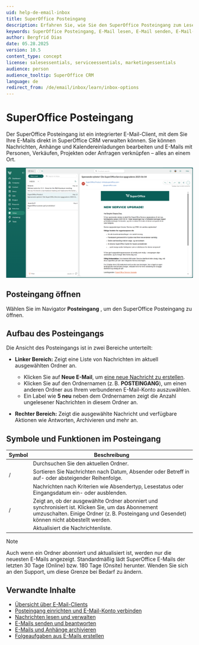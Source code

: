 ```yaml
---
uid: help-de-email-inbox
title: SuperOffice Posteingang
description: Erfahren Sie, wie Sie den SuperOffice Posteingang zum Lesen, Versenden und Verwalten von E-Mails in SuperOffice CRM verwenden
keywords: SuperOffice Posteingang, E-Mail lesen, E-Mail senden, E-Mail-Client, Posteingang, E-Mail
author: Bergfrid Dias
date: 05.28.2025
version: 10.5
content_type: concept
license: salesessentials, serviceessentials, marketingessentials
audience: person
audience_tooltip: SuperOffice CRM
language: de
redirect_from: /de/email/inbox/learn/inbox-options
---
```


# SuperOffice Posteingang <i class="ph ph-at" aria-hidden="true"></i>

Der SuperOffice Posteingang ist ein integrierter E-Mail-Client, mit dem Sie Ihre E-Mails direkt in SuperOffice CRM verwalten können. Sie können Nachrichten, Anhänge und Kalendereinladungen bearbeiten und E-Mails mit Personen, Verkäufen, Projekten oder Anfragen verknüpfen – alles an einem Ort.

![E-Mail-Vorschau mit ausgewählter Nachricht und verfügbaren Aktionen -screenshot][img1]

## Posteingang öffnen

Wählen Sie im Navigator **Posteingang** <i class="ph ph-at" aria-hidden="true"></i>, um den SuperOffice Posteingang zu öffnen.

## Aufbau des Posteingangs

Die Ansicht des Posteingangs ist in zwei Bereiche unterteilt:

* **Linker Bereich:** Zeigt eine Liste von Nachrichten im aktuell ausgewählten Ordner an.
  * Klicken Sie auf **Neue E-Mail**, um [eine neue Nachricht zu erstellen][3].
  * Klicken Sie auf den Ordnernamen (z. B. **POSTEINGANG**), um einen anderen Ordner aus Ihrem verbundenen E-Mail-Konto auszuwählen.
  * Ein Label wie **5 neu** neben dem Ordnernamen zeigt die Anzahl ungelesener Nachrichten in diesem Ordner an.

* **Rechter Bereich:** Zeigt die ausgewählte Nachricht und verfügbare Aktionen wie Antworten, Archivieren und mehr an.

## Symbole und Funktionen im Posteingang

| Symbol | Beschreibung |
|---|---|
| <i class="ph ph-magnifying-glass" aria-label="Search icon"></i> | Durchsuchen Sie den aktuellen Ordner. |
| <i class="ph ph-sort-ascending" aria-label="Sort ascending icon"></i> / <i class="ph ph-sort-descending" aria-hidden="true"></i> | Sortieren Sie Nachrichten nach Datum, Absender oder Betreff in auf- oder absteigender Reihenfolge. |
| <i class="ph ph-funnel" aria-label="Filter icon"></i> | Nachrichten nach Kriterien wie Absendertyp, Lesestatus oder Eingangsdatum ein- oder ausblenden. |
| <i class="ph ph-cloud-slash" aria-label="Not subscribed icon"></i> / <i class="ph ph-cloud-check" aria-label="Subscribed icon"></i> | Zeigt an, ob der ausgewählte Ordner abonniert und synchronisiert ist. Klicken Sie, um das Abonnement umzuschalten. Einige Ordner (z. B. Posteingang und Gesendet) können nicht abbestellt werden. |
| <i class="ph ph-arrow-clockwise" aria-label="Refresh icon"></i> | Aktualisiert die Nachrichtenliste. |

> [!NOTE]
> Auch wenn ein Ordner abonniert und aktualisiert ist, werden nur die neuesten E-Mails angezeigt. Standardmäßig lädt SuperOffice E-Mails der letzten 30 Tage (Online) bzw. 180 Tage (Onsite) herunter. Wenden Sie sich an den Support, um diese Grenze bei Bedarf zu ändern.

## Verwandte Inhalte

* [Übersicht über E-Mail-Clients][8]
* [Posteingang einrichten und E-Mail-Konto verbinden][1]
* [Nachrichten lesen und verwalten][2]
* [E-Mails senden und beantworten][3]
* [E-Mails und Anhänge archivieren][4]
* [Folgeaufgaben aus E-Mails erstellen][5]

<!-- Referenced links -->
[1]: setup.md
[2]: preview.md
[3]: compose.md
[4]: archive.md
[5]: create-task.md
[8]: ../../learn/index.md

<!-- Referenced images -->
[img1]: ../../../../media/loc/en/email/inbox-preview-message.png
